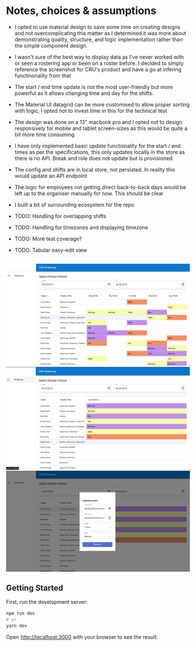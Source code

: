 # Notes, choices & assumptions

- I opted to use material design to save some time on creating designs and not overcomplicating this matter as I determined it was more about demonstrating quality, structure, and logic implementation rather than the simple component design.

- I wasn't sure of the best way to display data as I've never worked with or seen a rostering app or been on a roster before. I decided to simply reference the screenshot for CRU's product and have a go at infering functinonality from that

- The start / end time update is not the most user-friendly but more powerful as it allows changing time and day for the shifts.

- The Material UI datagrid can be more customised to allow proper sorting with logic, I opted not to invest time in this for the technical test

- The design was done on a 13" macbook pro and I opted not to design responsively for mobile and tablet screen-sizes as this would be quite a bit more time consuming

- I have only implemented basic update functionality for the start / end times as per the specifications, this only updates locally in the store as there is no API. Break and role does not update but is provisioned.

- The config and shifts are in local store, not persisted. In reality this would update an API endpoint

- The logic for employees not getting direct back-to-back days would be left up to the organiser manually for now. This should be clear

- I built a bit of surrounding ecosystem for the repo

- TODO: Handling for overlapping shifts
- TODO: Handling for timezones and displaying timezone
- TODO: More test coverage?
- TODO: Tabular easy-edit view

##

![Screenshot](./docs/screenshot-1.png)
![Screenshot](./docs/screenshot-2.png)
![Screenshot](./docs/screenshot-3.png)

## Getting Started

First, run the development server:

```bash
npm run dev
# or
yarn dev
```

Open [http://localhost:3000](http://localhost:3000) with your browser to see the result.

